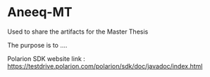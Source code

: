 # Aneeq-MT
Used to share the artifacts for the Master Thesis 

The purpose is to ....

Polarion SDK website link : https://testdrive.polarion.com/polarion/sdk/doc/javadoc/index.html
